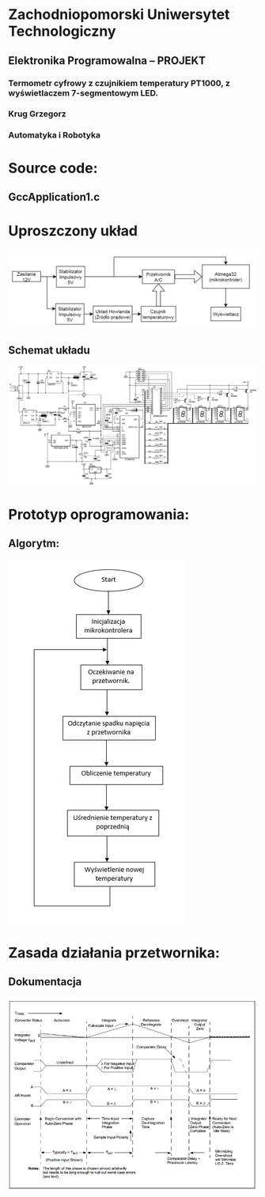 # Zachodniopomorski Uniwersytet Technologiczny
## Elektronika Programowalna – PROJEKT

### Termometr cyfrowy z czujnikiem temperatury PT1000, z wyświetlaczem 7-segmentowym LED.

### Krug Grzegorz

### Automatyka i Robotyka

# Source code:
## GccApplication1.c

# Uproszczony układ
![uklad](/doc/uklad.png)

## Schemat układu
![Scheme](/doc/schemat.png)

# Prototyp oprogramowania:
## Algorytm:
![Algorytm](/doc/algorytm.png)

# Zasada działania przetwornika:
## Dokumentacja
![Przetwornik](/doc/przetwornik.png)

